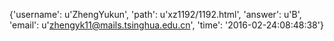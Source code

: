 {'username': u'ZhengYukun', 'path': u'xz1192/1192.html', 'answer': u'B', 'email': u'zhengyk11@mails.tsinghua.edu.cn', 'time': '2016-02-24:08:48:38'}